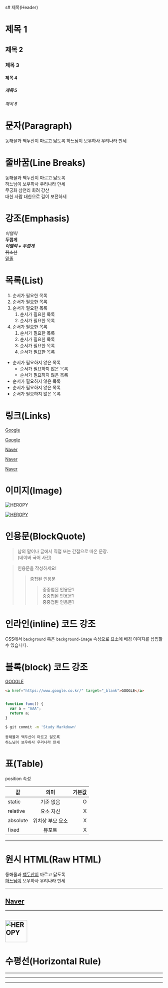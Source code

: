 s# 제목(Header)

# 제목 1

## 제목 2

### 제목 3

#### 제목 4

##### 제목 5

###### 제목 6

# 문자(Paragraph)

동해물과 백두산이 마르고 닳도록
하느님이 보우하사 우리나라 만세

# 줄바꿈(Line Breaks)

동해물과 백두산이 마르고 닳도록  
하느님이 보우하사 우리나라 만세  
무궁화 삼천리 화려 강산<br/>
대한 사람 대한으로 길이 보전하세

# 강조(Emphasis)

_이텔릭_  
**두껍게**  
_**이텔릭 + 두껍게**_  
~~취소선~~  
<u>밑줄</U>

# 목록(List)

1. 순서가 필요한 목록
1. 순서가 필요한 목록
1. 순서가 필요한 목록
   1. 순서가 필요한 목록
   1. 순서가 필요한 목록
1. 순서가 필요한 목록
   1. 순서가 필요한 목록
   1. 순서가 필요한 목록
   1. 순서가 필요한 목록
   1. 순서가 필요한 목록

- 순서가 필요하지 않은 목록
  - 순서가 필요하지 않은 목록
  - 순서가 필요하지 않은 목록
- 순서가 필요하지 않은 목록
- 순서가 필요하지 않은 목록
- 순서가 필요하지 않은 목록

# 링크(Links)

<a href="https://google.com">Google</a>

[Google](https://google.com)

<a href="https://naver.com" title="Naver로 이동!">Naver</a>

[Naver](https://naver.com "Naver로 이동!")

<a href="https://naver.com" title="Naver로 이동!" target="_blank">Naver</a>

# 이미지(Image)

![HEROPY](https://gifted-jennings-0455cf.netlify.app/images/floating2.png)

[![HEROPY](https://gifted-jennings-0455cf.netlify.app/images/floating2.png)](https://heropy.blog/)

# 인용문(BlockQuote)

> 남의 말이나 글에서 직접 또는 간접으로 따온 문장.  
> (네이버 국어 사전)

> 인용문을 작성하세요!
>
> > 중첩된 인용문
> >
> > > 중중첩된 인용문1  
> > > 중중첩된 인용문1  
> > > 중중첩된 인용문1

# 인라인(inline) 코드 강조

CSS에서 `background` 혹은 `background-image` 속성으로 요소에 배경 이미지를 삽입할 수 있습니다.

# 블록(block) 코드 강조

<a href="https://www.google.co.kr/" target="_blank">GOOGLE</a>

```html
<a href="https://www.google.co.kr/" target="_blank">GOOGLE</a>
```

```CSS

```

```javascript
function func() {
  var a = "AAA";
  return a;
}
```

```bash
$ git commit -m 'Study Markdown'
```

```plaintext
동해물과 백두산이 마르고 닳도록
하느님이 보우하사 우리나라 만세
```

# 표(Table)

position 속성

| 값       |       의미       | 기본값 |
| -------- | :--------------: | -----: |
| static   |    기준 없음     |      O |
| relative |    요소 자신     |      X |
| absolute | 위치상 부모 요소 |      X |
| fixed    |      뷰포트      |      X |

---

# 원시 HTML(Raw HTML)

동해물과 <u>백두산이</u> 마르고 닳도록<br/>
<span style="text-decoration: underline;">하느님이</span> 보우하사 우리나라 만세

---

## <a href="https://naver.com" title="Naver로 이동!" target="_blank">Naver</a>

---

## <img width="70" src="https://gifted-jennings-0455cf.netlify.app/images/floating2.png" alt="HEROPY" />

# 수평선(Horizontal Rule)

---

---

---
